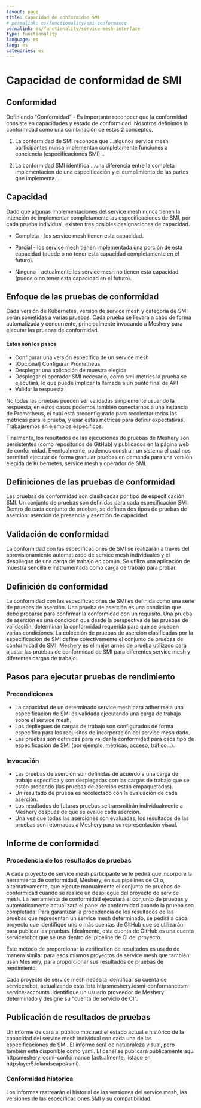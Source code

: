 ```yaml
---
layout: page
title: Capacidad de conformidad SMI
# permalink: es/functionality/smi-conformance
permalink: es/functionality/service-mesh-interface
type: functionality 
language: es
lang: es
categories: es
---
```


# Capacidad de conformidad de SMI

## Conformidad

Definiendo “Conformidad” - Es importante reconocer que la conformidad consiste en capacidades y estado de conformidad. Nosotros definimos la conformidad como una combinación de estos 2 conceptos.

1. La conformidad de SMI reconoce que
   ...algunos service mesh participantes nunca implementan completamente funciones a conciencia (especificaciones SMI)...

2. La conformidad SMI identifica
   ...una diferencia entre la completa implementación de una especificación y el cumplimiento de las partes que implementa...

## Capacidad

Dado que algunas implementaciones del service mesh nunca tienen la intención de implementar completamente las especificaciones de SMI, por cada prueba individual, existen tres posibles designaciones de capacidad.

- Completa - los service mesh tienen esta capacidad.

- Parcial - los service mesh tienen implementada una porción de esta capacidad (puede o no tener esta capacidad completamente en el futuro).

- Ninguna - actualmente los service mesh no tienen esta capacidad (puede o no tener esta capacidad en el futuro).

## Enfoque de las pruebas de conformidad

Cada versión de Kubernetes, versión de service mesh y categoría de SMI serán sometidas a varias pruebas. Cada prueba se llevará a cabo de forma automatizada y concurrente, principalmente invocando a Meshery para ejecutar las pruebas de conformidad.

#### Estos son los pasos

- Configurar una versión específica de un service mesh
- [Opcional] Configurar Prometheus
- Desplegar una aplicación de muestra elegida
- Desplegar el operador SMI necesario, como smi-metrics
  la prueba se ejecutará, lo que puede implicar la llamada a un punto final de API
- Validar la respuesta

No todas las pruebas pueden ser validadas simplemente usuando la respuesta, en estos casos podemos también conectarnos a una instancia de Prometheus, el cual está preconfigurado para recolectar todas las métricas para la prueba, y usar estas métricas para definir expectativas. Trabajaremos en ejemplos específicos.

Finalmente, los resultados de las ejecuciones de pruebas de Meshery son persistentes (como repositorios de GitHub) y publicados en la página web de conformidad. Eventualmente, podemos construir un sistema el cual nos permitirá ejecutar de forma granular pruebas en demanda para una versión elegida de Kubernetes, service mesh y operador de SMI.

## Definiciones de las pruebas de conformidad

Las pruebas de conformidad son clasificadas por tipo de especificación SMI. Un conjunto de pruebas son definidas para cada especificación SMI. Dentro de cada conjunto de pruebas, se definen dos tipos de pruebas de aserción: aserción de presencia y aserción de capacidad.

## Validación de conformidad

La conformidad con las especificaciones de SMI se realizarán a través del aprovisionamiento automatizado de service mesh individuales y el despliegue de una carga de trabajo en común. Se utiliza una aplicación de muestra sencilla e instrumentada como carga de trabajo para probar.

## Definición de conformidad

La conformidad con las especificaciones de SMI es definida como una serie de pruebas de aserción. Una prueba de aserción es una condición que debe probarse para confirmar la conformidad con un requisito. Una prueba de aserción es una condición que desde la perspectiva de las pruebas de validación, determinan la conformidad requerida para que se prueben varias condiciones. La colección de pruebas de aserción clasificadas por la especificación de SMI define colectivamente el conjunto de pruebas de conformidad de SMI. Meshery es el mejor arnés de prueba utilizado para ajustar las pruebas de conformidad de SMI para diferentes service mesh y diferentes cargas de trabajo.

## Pasos para ejecutar pruebas de rendimiento

### Precondiciones

- La capacidad de un determinado service mesh para adherirse a una especificación de SMI es validada ejecutando una carga de trabajo sobre el service mesh.
- Los depliegues de cargas de trabajo son configurados de forma específica para los requisitos de incorporación del service mesh dado.
- Las pruebas son definidas para validar la conformidad para cada tipo de especificación de SMI (por ejemplo, métricas, acceso, tráfico...).

### Invocación

- Las pruebas de aserción son definidas de acuerdo a una carga de trabajo específica y son desplegadas con las cargas de trabajo que se están probando (las pruebas de aserción están empaquetadas).
- Un resultado de prueba es recolectado con la evaluación de cada aserción.
- Los resultados de futuras pruebas se transmitirán individualmente a Meshery después de que se evalúe cada aserción.
- Una vez que todas las aserciones son evaluadas, los resultados de las pruebas son retornadas a Meshery para su representación visual.

## Informe de conformidad

### Procedencia de los resultados de pruebas

A cada proyecto de service mesh participante se le pedirá que incorpore la herramienta de conformidad, Meshery, en sus pipelines de CI o, alternativamente, que ejecute manualmente el conjunto de pruebas de conformidad cuando se realice un despliegue del proyecto de service mesh. La herramienta de conformidad ejecutará el conjunto de pruebas y automáticamente actualizará el panel de conformidad cuando la prueba sea completada.
Para garantizar la procedencia de los resultados de las pruebas que representan un service mesh determinado, se pedirá a cada proyecto que identifique uno o más cuentas de GitHub que se utilizarán para publicar las pruebas. Idealmente, esta cuenta de GitHub es una cuenta servicerobot que se usa dentro del pipeline de CI del proyecto.

Este método de proporcionar la verification de resultados es usado de manera similar para esos mismos proyectos de service mesh que también usan Meshery, para proporcionar sus resultados de pruebas de rendimiento.

Cada proyecto de service mesh necesita identificar su cuenta de servicerobot, actualizando esta lista httpsmeshery.iosmi-conformancesm-service-accounts. Identifique un usuario proveedor de Meshery determinado y designe su "cuenta de servicio de CI".

## Publicación de resultados de pruebas

Un informe de cara al público mostrará el estado actual e histórico de la capacidad del service mesh individual con cada una de las especificaciones de SMI. El informe será de natuaraleza visual, pero también está disponible como yaml. El panel se publicará públicamente aquí httpsmeshery.iosmi-conformance (actualmente, listado en httpslayer5.iolandscape#smi).

### Conformidad histórica

Los informes rastrearán el historial de las versiones del service mesh, las versiones de las especificaciones SMI y su compatibilidad.
